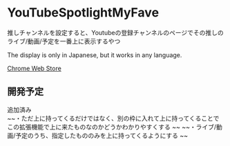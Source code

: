 # YouTubeSpotlightMyFave
推しチャンネルを設定すると、Youtubeの登録チャンネルのページでその推しのライブ/動画/予定を一番上に表示するやつ

The display is only in Japanese, but it works in any language.

[Chrome Web Store](https://chrome.google.com/webstore/detail/youtubespotlightmyfave/leembkoklbpinhklepgiepcgjpocmgbn)

## 開発予定
追加済み  
~~・ただ上に持ってくるだけではなく、別の枠に入れて上に持ってくることでこの拡張機能で上に来たものなのかどうかわかりやすくする  ~~
~~・ライブ/動画/予定のうち、指定したもののみを上に持ってくるようにする  ~~
